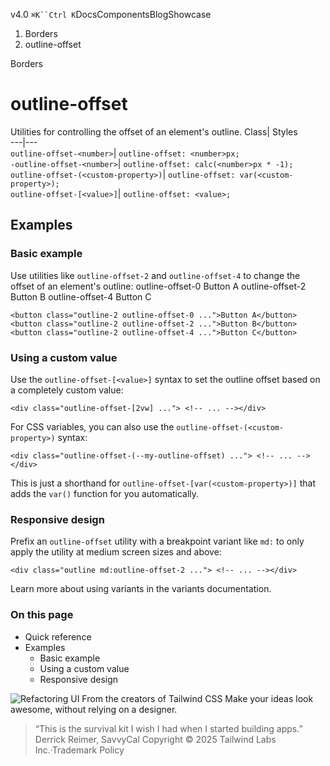 v4.0
`⌘K``Ctrl K`DocsComponentsBlogShowcase
  1. Borders
  2. outline-offset


Borders
# outline-offset
Utilities for controlling the offset of an element's outline.
Class| Styles  
---|---  
`outline-offset-<number>`| `outline-offset: <number>px;`  
`-outline-offset-<number>`| `outline-offset: calc(<number>px * -1);`  
`outline-offset-(<custom-property>)`| `outline-offset: var(<custom-property>);`  
`outline-offset-[<value>]`| `outline-offset: <value>;`  
## Examples
### Basic example
Use utilities like `outline-offset-2` and `outline-offset-4` to change the offset of an element's outline:
outline-offset-0
Button A
outline-offset-2
Button B
outline-offset-4
Button C
```
<button class="outline-2 outline-offset-0 ...">Button A</button><button class="outline-2 outline-offset-2 ...">Button B</button><button class="outline-2 outline-offset-4 ...">Button C</button>
```

### Using a custom value
Use the `outline-offset-[<value>]` syntax to set the outline offset based on a completely custom value:
```
<div class="outline-offset-[2vw] ..."> <!-- ... --></div>
```

For CSS variables, you can also use the `outline-offset-(<custom-property>)` syntax:
```
<div class="outline-offset-(--my-outline-offset) ..."> <!-- ... --></div>
```

This is just a shorthand for `outline-offset-[var(<custom-property>)]` that adds the `var()` function for you automatically.
### Responsive design
Prefix an `outline-offset` utility with a breakpoint variant like `md:` to only apply the utility at medium screen sizes and above:
```
<div class="outline md:outline-offset-2 ..."> <!-- ... --></div>
```

Learn more about using variants in the variants documentation.
### On this page
  * Quick reference
  * Examples
    * Basic example
    * Using a custom value
    * Responsive design


![Refactoring UI](https://tailwindcss.com/_next/image?url=%2F_next%2Fstatic%2Fmedia%2Fbook-promo.27d91093.png&w=256&q=75)
From the creators of Tailwind CSS
Make your ideas look awesome, without relying on a designer.
> “This is the survival kit I wish I had when I started building apps.”
> Derrick Reimer, SavvyCal
Copyright © 2025 Tailwind Labs Inc.·Trademark Policy
